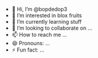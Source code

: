 - 👋 Hi, I’m @bopdedop3
- 👀 I’m interested in blox fruits
- 🌱 I’m currently learning stuff
- 💞️ I’m looking to collaborate on ...
- 📫 How to reach me ...
- 😄 Pronouns: ...
- ⚡ Fun fact: ...

<!---
bopdedop3/bopdedop3 is a ✨ special ✨ repository because its `README.md` (this file) appears on your GitHub profile.
You can click the Preview link to take a look at your changes.
--->
